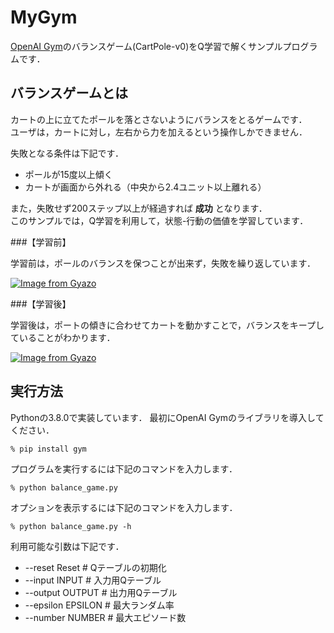 # MyGym

[OpenAI Gym](https://gym.openai.com/)のバランスゲーム(CartPole-v0)をQ学習で解くサンプルプログラムです．

## バランスゲームとは

カートの上に立てたポールを落とさないようにバランスをとるゲームです．  
ユーザは，カートに対し，左右から力を加えるという操作しかできません．

失敗となる条件は下記です．

- ポールが15度以上傾く
- カートが画面から外れる（中央から2.4ユニット以上離れる）

また，失敗せず200ステップ以上が経過すれば **成功** となります．  
このサンプルでは，Q学習を利用して，状態-行動の価値を学習しています．

###【学習前】

学習前は，ポールのバランスを保つことが出来ず，失敗を繰り返しています．

[![Image from Gyazo](https://i.gyazo.com/cd093e2a691a4fd3ecad3499b780bd20.gif)](https://gyazo.com/cd093e2a691a4fd3ecad3499b780bd20)

###【学習後】

学習後は，ポートの傾きに合わせてカートを動かすことで，バランスをキープしていることがわかります．

[![Image from Gyazo](https://i.gyazo.com/629f06dfeb48264f2a876952b1f25546.gif)](https://gyazo.com/629f06dfeb48264f2a876952b1f25546)


## 実行方法

Pythonの3.8.0で実装しています．
最初にOpenAI Gymのライブラリを導入してください．

```
% pip install gym
```

プログラムを実行するには下記のコマンドを入力します．

```
% python balance_game.py
```

オプションを表示するには下記のコマンドを入力します．

```
% python balance_game.py -h
```

利用可能な引数は下記です．

- --reset Reset # Qテーブルの初期化
- --input INPUT # 入力用Qテーブル
- --output OUTPUT # 出力用Qテーブル
- --epsilon EPSILON # 最大ランダム率
- --number NUMBER # 最大エピソード数


